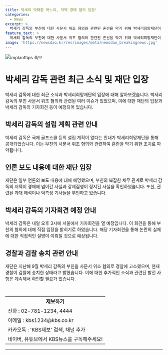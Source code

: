 ```yaml
---
title: 박세리 박태환 며느리, 저택 경매 혐의 입장!
categories:
  - News
excerpt: >
  박세리 감독의 부친에 대한 사문서 위조 혐의와 관련된 혼선을 막기 위해 박세리희망재단이 설립 계획 부인 안내문을 배포했다. 최근 언론은 부친의 복잡한 채무 관련으로 박 감독의 저택이 경매에 걸린 것을 보도했지만, 강제집행은 정지돼 있다고 전했다. 박 감독은 내일 오후 3시 서울에서 기자회견을 열고 부친의 혐의에 대해 직접 입장을 밝힐 예정이다. 재단 측은 "억측성 기사들이 게재되고 있다"며 혐의를 부정하고 있으며, 경찰은 부친을 사문서 위조 혐의로 기소 의견을 내어 검찰에 송치한 것으로 알려졌다.
feature_text: >
  박세리 감독의 부친에 대한 사문서 위조 혐의와 관련된 혼선을 막기 위해 박세리희망재단이 설립 계획 부인 안내문을 배포했다. 최근 언론은 부친의 복잡한 채무 관련으로 박 감독의 저택이 경매에 걸린 것을 보도했지만, 강제집행은 정지돼 있다고 전했다. 박 감독은 내일 오후 3시 서울에서 기자회견을 열고 부친의 혐의에 대해 직접 입장을 밝힐 예정이다. 재단 측은 "억측성 기사들이 게재되고 있다"며 혐의를 부정하고 있으며, 경찰은 부친을 사문서 위조 혐의로 기소 의견을 내어 검찰에 송치한 것으로 알려졌다.
image: 'https://newsdao.kr/res/images/meta/newsdao_breakingnews.jpg'
---
```


<p><img src="https://newsdao.kr/res/images/meta/newsdao_breakingnews.jpg" alt="implanttips 속보" /></p>

<h1>박세리 감독 관련 최근 소식 및 재단 입장</h1>

<p data-ke-size="size16">박세리 감독에 대한 최근 소식과 박세리희망재단의 입장에 대해 알아보겠습니다. 박세리 감독의 부친 사문서 위조 혐의와 관련된 여러 이슈가 있었으며, 이에 대한 재단의 입장과 박세리 감독의 기자회견 등이 예정되어 있습니다.</p>

<h2 data-ke-size="size26">박세리 감독의 설립 계획 관련 안내</h2>

<p data-ke-size="size16">박세리 감독은 국제 골프스쿨 등의 설립 계획이 없다는 안내가 박세리희망재단을 통해 공개되었습니다. 이는 부친의 사문서 위조 혐의와 관련하여 혼란을 막기 위한 조치로 파악됩니다.</p>

<h2 data-ke-size="size26">언론 보도 내용에 대한 재단 입장</h2>

<p data-ke-size="size16">재단은 일부 언론의 보도 내용에 대해 해명했으며, 부친의 복잡한 채무 관계로 박세리 감독의 저택이 경매에 넘어간 사실과 강제집행이 정지된 사실을 확인하였습니다. 또한, 관련된 과대 해석이나 억측성 기사들을 부인하고 있습니다.</p>

<h2 data-ke-size="size26">박세리 감독의 기자회견 예정 안내</h2>

<p data-ke-size="size16">박세리 감독은 내일 오후 3시에 서울에서 기자회견을 열 예정입니다. 이 회견을 통해 부친의 혐의에 대해 직접 입장을 밝히기로 하였습니다. 해당 기자회견을 통해 논란의 실체에 대한 직접적인 설명이 이뤄질 것으로 예상됩니다.</p>

<h2 data-ke-size="size26">경찰과 검찰 송치 관련 안내</h2>

<p data-ke-size="size16">재단은 지난해 9월 박세리 감독의 부친을 사문서 위조 혐의로 경찰에 고소했으며, 현재 경찰이 검찰에 송치한 상태라고 밝혔습니다. 이에 대한 추가적인 소식과 관련된 발전 사항은 계속해서 확인할 필요가 있습니다.</p>

<p data-ke-size="size16">&nbsp;</p>

<table>
    <tr>
        <td style="text-align: center; height: 17px;"><b>제보하기</b></td>
    </tr>
    <tr>
        <td>전화 : 02-781-1234, 4444</td>
    </tr>
    <tr>
        <td>이메일 : kbs1234@kbs.co.kr</td>
    </tr>
    <tr>
        <td>카카오톡 : 'KBS제보' 검색, 채널 추가</td>
    </tr>
    <tr>
        <td>네이버, 유튜브에서 KBS뉴스를 구독해주세요!</td>
    </tr>
</table>

<p><hr></p>

